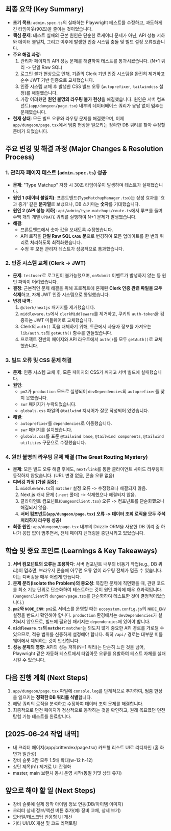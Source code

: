 ## 최종 요약 (Key Summary)

-   **초기 목표**: `admin.spec.ts`의 실패하는 Playwright 테스트를 수정하고, 과도하게 긴 타임아웃(90초)을 줄이는 것이었습니다.
-   **핵심 문제**: 테스트 실패의 근본 원인은 단순한 로케이터 문제가 아닌, API 성능 저하와 데이터 불일치, 그리고 이후에 발생한 인증 시스템 충돌 및 빌드 설정 오류였습니다.
-   **주요 해결 과정**:
    1.  관리자 페이지의 API 성능 문제를 해결하여 테스트를 통과시켰습니다. (N+1 쿼리 -> 단일 Raw SQL)
    2.  로그인 불가 현상으로 인해, 기존의 Clerk 기반 인증 시스템을 완전히 제거하고 순수 JWT 기반 인증으로 교체했습니다.
    3.  인증 시스템 교체 후 발생한 CSS 빌드 오류 (`autoprefixer`, `tailwindcss` 설정)를 해결했습니다.
    4.  가장 어려웠던 **원인 불명의 라우팅 불가 현상**을 해결했습니다. 원인은 서버 컴포넌트(`app/dungeon/page.tsx`) 내부의 데이터베이스 쿼리가 응답 없이 멈추는 문제였습니다.
-   **현재 상태**: 모든 빌드 오류와 라우팅 문제를 해결했으며, 이제 `app/dungeon/page.tsx`에서 멈춤 현상을 일으키는 정확한 DB 쿼리를 찾아 수정할 준비가 되었습니다.

## 주요 변경 및 해결 과정 (Major Changes & Resolution Process)

### 1. 관리자 페이지 테스트 (`admin.spec.ts`) 성공

-   **문제**: "Type Matchup" 저장 시 30초 타임아웃이 발생하며 테스트가 실패했습니다.
-   **원인 1 (데이터 불일치)**: 프론트엔드(`TypeMatchupManager.tsx`)는 상성 효과를 '효과 증가' 같은 **문자열**로 보냈으나, DB 스키마는 **숫자**를 기대했습니다.
-   **원인 2 (API 성능 저하)**: `api/admin/type-matchups/route.ts`에서 루프를 돌며 수백 개의 개별 `UPDATE` 쿼리를 실행하여 N+1 문제가 발생했습니다.
-   **해결**:
    -   프론트엔드에서 숫자 값을 보내도록 수정했습니다.
    -   API 로직을 **단일 Raw SQL `CASE` 문**으로 변경하여 모든 업데이트를 한 번의 쿼리로 처리하도록 최적화했습니다.
    -   수정 후 모든 관리자 테스트가 성공적으로 통과했습니다.

### 2. 인증 시스템 교체 (Clerk -> JWT)

-   **문제**: `testuser`로 로그인이 불가능했으며, `onSubmit` 이벤트가 발생하지 않는 등 원인 파악이 어려웠습니다.
-   **결정**: 근본적인 문제 해결을 위해 프로젝트에 혼재된 **Clerk 인증 관련 파일을 모두 삭제**하고, 자체 JWT 인증 시스템으로 통일했습니다.
-   **변경 내역**:
    1.  `@clerk/nextjs` 패키지를 제거했습니다.
    2.  `middleware.ts`에서 `clerkMiddleware`를 제거하고, 쿠키의 `auth-token`을 검증하는 JWT 미들웨어로 교체했습니다.
    3.  Clerk의 `auth()` 훅을 대체하기 위해, 토큰에서 사용자 정보를 가져오는 `lib/auth.ts`의 `getAuth()` 함수를 만들었습니다.
    4.  프로젝트 전반의 페이지와 API 라우트에서 `auth()`를 모두 `getAuth()`로 교체했습니다.

### 3. 빌드 오류 및 CSS 문제 해결

-   **문제**: 인증 시스템 교체 후, 모든 페이지의 CSS가 깨지고 서버 빌드에 실패했습니다.
-   **원인**:
    -   `pm2`가 `production` 모드로 실행되어 `devDependencies`의 `autoprefixer`를 찾지 못했습니다.
    -   `swr` 패키지가 누락되었습니다.
    -   `globals.css` 파일의 `@tailwind` 지시어가 잘못 작성되어 있었습니다.
-   **해결**:
    -   `autoprefixer`를 `dependencies`로 이동했습니다.
    -   `swr` 패키지를 설치했습니다.
    -   `globals.css`를 표준 `@tailwind base`, `@tailwind components`, `@tailwind utilities` 구문으로 수정했습니다.

### 4. 원인 불명의 라우팅 문제 해결 (The Great Routing Mystery)

-   **문제**: 모든 빌드 오류 해결 후에도, `next/link`를 통한 클라이언트 사이드 라우팅이 동작하지 않았습니다. (URL 변경 없음, 콘솔 오류 없음)
-   **디버깅 과정 (가설 검증)**:
    1.  `middleware.ts`의 `matcher` 설정 오류 -> 수정했으나 해결되지 않음.
    2.  Next.js 캐시 문제 (`.next` 폴더) -> 삭제했으나 해결되지 않음.
    3.  클라이언트 컴포넌트(`DungeonClient.tsx`) 오류 -> 컴포넌트를 단순화했으나 해결되지 않음.
    4.  **서버 컴포넌트(`app/dungeon/page.tsx`) 오류 -> 데이터 조회 로직을 모두 주석 처리하자 라우팅 성공!**
-   **최종 원인**: `app/dungeon/page.tsx` 내부의 Drizzle ORM을 사용한 DB 쿼리 중 하나가 응답 없이 멈추면서, 전체 페이지 렌더링을 중단시키고 있었습니다.

## 학습 및 중요 포인트 (Learnings & Key Takeaways)

1.  **서버 컴포넌트의 오류는 조용하다**: 서버 컴포넌트 내부의 비동기 작업(e.g., DB 쿼리)이 멈추면, 브라우저 콘솔에 아무런 오류 없이 라우팅 전체가 멈출 수 있습니다. 이는 디버깅을 매우 어렵게 만듭니다.
2.  **문제 분리(Isolate the Problem)의 중요성**: 복잡한 문제에 직면했을 때, 관련 코드를 최소 기능 단위로 단순화하여 테스트하는 것이 원인 파악에 매우 효과적입니다. (`DungeonClient`와 `dungeon/page.tsx`를 단순화하여 테스트한 것이 결정적이었습니다.)
3.  **`pm2`와 `NODE_ENV`**: `pm2`로 서비스를 운영할 때는 `ecosystem.config.js`의 `NODE_ENV` 설정을 반드시 확인해야 합니다. `production` 환경에서는 `devDependencies`가 설치되지 않으므로, 빌드에 필요한 패키지는 `dependencies`에 있어야 합니다.
4.  **`middleware.ts`의 `matcher`**: `matcher`는 의도치 않게 중요한 API 경로를 가로챌 수 있으므로, 적용 범위를 신중하게 설정해야 합니다. 특히 `/api/` 경로는 대부분 미들웨어에서 제외하는 것이 안전합니다.
5.  **성능 문제의 영향**: API의 성능 저하(N+1 쿼리)는 단순히 느린 것을 넘어, Playwright 같은 자동화 테스트에서 타임아웃 오류를 유발하여 테스트 자체를 실패시킬 수 있습니다.

## 다음 진행 계획 (Next Steps)

1.  `app/dungeon/page.tsx` 파일에 `console.log`를 단계적으로 추가하여, 멈춤 현상을 일으키는 **정확한 DB 쿼리를 식별**합니다.
2.  해당 쿼리의 로직을 분석하고 수정하여 데이터 조회 문제를 해결합니다.
3.  최종적으로 던전 페이지가 정상적으로 동작하는 것을 확인하고, 원래 목표였던 던전 탐험 기능 테스트를 완료합니다.

## [2025-06-24 작업 내역]
- 내 크리터 페이지(app/critterdex/page.tsx) 카드형 리스트 UI로 리디자인 (홈 화면과 일관성)
- 장비 슬롯 3칸 모두 1.5배 확대(w-12 h-12)
- 상단 제목(h1) 제거로 UI 간결화
- master, main 브랜치 동시 운영 시작(동일 커밋 상태 유지)

## 앞으로 해야 할 일 (Next Steps)
- 장비 슬롯에 실제 장착 아이템 정보 연동(DB/아이템 이미지)
- 크리터 상세 정보/액션 버튼 추가(예: 장비 교체, 상세 보기)
- 모바일/데스크탑 반응형 UI 개선
- 기타 UI/UX 개선 및 코드 리팩토링 